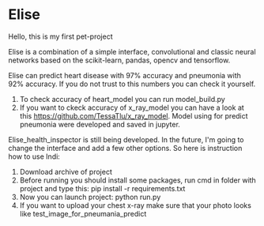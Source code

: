 # Elise

Hello, this is my first pet-project 

Elise is a combination of a simple interface, convolutional and classic neural networks based on the scikit-learn, pandas, opencv and tensorflow.

Elise can predict heart disease with 97% accuracy and pneumonia with 92% accuracy. If you do not trust to this numbers you can check it yourself.
1) To check accuracy of heart_model you can run model_build.py
2) If you want to ckeck accuracy of x_ray_model you can have a look at this https://github.com/TessaTlu/x_ray_model. Model using for predict pneumonia were developed and saved in jupyter. 

Elise_health_inspector is still being developed. In the future, I'm going to change the interface and add a few other options.
So here is instruction how to use Indi:
1) Download archive of project
2) Before running you should install some packages, run cmd in folder with project and type this:
  pip install -r requirements.txt
3) Now you can launch project: python run.py
4) If you want to upload your chest x-ray make sure that your photo looks like test_image_for_pneumania_predict



